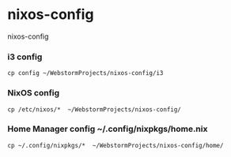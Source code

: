 # nixos-config
nixos-config

### i3 config
`cp config ~/WebstormProjects/nixos-config/i3`

### NixOS config
`cp /etc/nixos/*  ~/WebstormProjects/nixos-config/`

### Home Manager config ~/.config/nixpkgs/home.nix
`cp ~/.config/nixpkgs/*  ~/WebstormProjects/nixos-config/home/`
